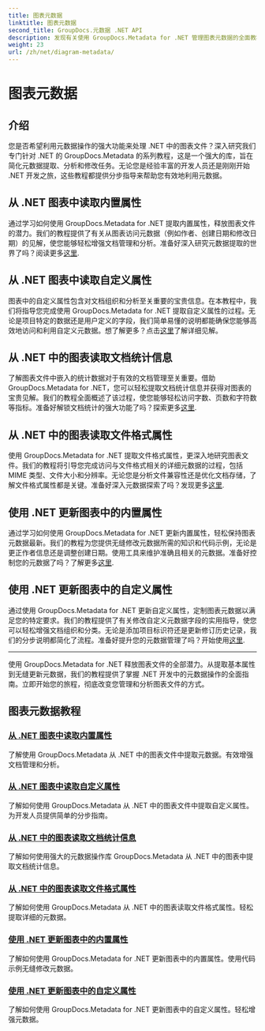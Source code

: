 ```yaml
---
title: 图表元数据
linktitle: 图表元数据
second_title: GroupDocs.元数据 .NET API
description: 发现有关使用 GroupDocs.Metadata for .NET 管理图表元数据的全面教程。轻松提取、更新和分析属性。
weight: 23
url: /zh/net/diagram-metadata/
---
```


# 图表元数据

## 介绍

您是否希望利用元数据操作的强大功能来处理 .NET 中的图表文件？深入研究我们专门针对 .NET 的 GroupDocs.Metadata 的系列教程，这是一个强大的库，旨在简化元数据提取、分析和修改任务。无论您是经验丰富的开发人员还是刚刚开始 .NET 开发之旅，这些教程都提供分步指导来帮助您有效地利用元数据。

## 从 .NET 图表中读取内置属性

通过学习如何使用 GroupDocs.Metadata for .NET 提取内置属性，释放图表文件的潜力。我们的教程提供了有关从图表访问元数据（例如作者、创建日期和修改日期）的见解，使您能够轻松增强文档管理和分析。准备好深入研究元数据提取的世界了吗？阅读更多[这里](./read-built-in-properties-diagrams/).

## 从 .NET 图表中读取自定义属性

图表中的自定义属性包含对文档组织和分析至关重要的宝贵信息。在本教程中，我们将指导您完成使用 GroupDocs.Metadata for .NET 提取自定义属性的过程。无论是项目特定的数据还是用户定义的字段，我们简单易懂的说明都能确保您能够高效地访问和利用自定义元数据。想了解更多？点击[这里](./read-custom-properties-diagrams/)了解详细见解。

## 从 .NET 中的图表读取文档统计信息

了解图表文件中嵌入的统计数据对于有效的文档管理至关重要。借助 GroupDocs.Metadata for .NET，您可以轻松提取文档统计信息并获得对图表的宝贵见解。我们的教程全面概述了该过程，使您能够轻松访问字数、页数和字符数等指标。准备好解锁文档统计的强大功能了吗？探索更多[这里](./read-document-statistics-diagrams/).

## 从 .NET 中的图表读取文件格式属性

使用 GroupDocs.Metadata for .NET 提取文件格式属性，更深入地研究图表文件。我们的教程将引导您完成访问与文件格式相关的详细元数据的过程，包括 MIME 类型、文件大小和分辨率。无论您是分析文件兼容性还是优化文档存储，了解文件格式属性都是关键。准备好深入元数据探索了吗？发现更多[这里](./read-file-format-properties-diagrams/).

## 使用 .NET 更新图表中的内置属性

通过学习如何使用 GroupDocs.Metadata for .NET 更新内置属性，轻松保持图表元数据最新。我们的教程为您提供无缝修改元数据所需的知识和代码示例，无论是更正作者信息还是调整创建日期。使用工具来维护准确且相关的元数据。准备好控制您的元数据了吗？了解更多[这里](./update-built-in-properties-diagrams/).

## 使用 .NET 更新图表中的自定义属性

通过使用 GroupDocs.Metadata for .NET 更新自定义属性，定制图表元数据以满足您的特定要求。我们的教程提供了有关修改自定义元数据字段的实用指导，使您可以轻松增强文档组织和分类。无论是添加项目标识符还是更新修订历史记录，我们的分步说明都简化了流程。准备好提升您的元数据管理了吗？开始使用[这里](./update-custom-properties-diagrams/).

----

使用 GroupDocs.Metadata for .NET 释放图表文件的全部潜力。从提取基本属性到无缝更新元数据，我们的教程提供了掌握 .NET 开发中的元数据操作的全面指南。立即开始您的旅程，彻底改变您管理和分析图表文件的方式。
## 图表元数据教程
### [从 .NET 图表中读取内置属性](./read-built-in-properties-diagrams/)
了解使用 GroupDocs.Metadata 从 .NET 中的图表文件中提取元数据。有效增强文档管理和分析。
### [从 .NET 图表中读取自定义属性](./read-custom-properties-diagrams/)
了解如何使用 GroupDocs.Metadata 从 .NET 中的图表文件中提取自定义属性。为开发人员提供简单的分步指南。
### [从 .NET 中的图表读取文档统计信息](./read-document-statistics-diagrams/)
了解如何使用强大的元数据操作库 GroupDocs.Metadata 从 .NET 中的图表中提取文档统计信息。
### [从 .NET 中的图表读取文件格式属性](./read-file-format-properties-diagrams/)
了解如何使用 GroupDocs.Metadata 从 .NET 中的图表读取文件格式属性。轻松提取详细的元数据。
### [使用 .NET 更新图表中的内置属性](./update-built-in-properties-diagrams/)
了解如何使用 GroupDocs.Metadata for .NET 更新图表中的内置属性。使用代码示例无缝修改元数据。
### [使用 .NET 更新图表中的自定义属性](./update-custom-properties-diagrams/)
了解如何使用 GroupDocs.Metadata for .NET 更新图表中的自定义属性。轻松增强元数据。